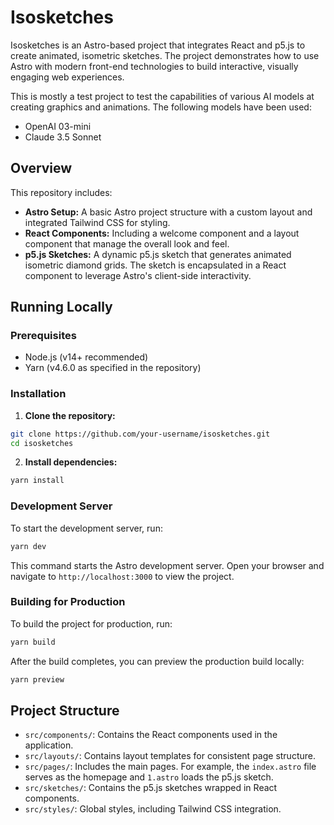 # Isosketches

Isosketches is an Astro-based project that integrates React and p5.js to create animated, isometric sketches. The project demonstrates how to use Astro with modern front-end technologies to build interactive, visually engaging web experiences.

This is mostly a test project to test the capabilities of various AI models at creating graphics and animations. The following models have been used:

-   OpenAI 03-mini
-   Claude 3.5 Sonnet

## Overview

This repository includes:

-   **Astro Setup:** A basic Astro project structure with a custom layout and integrated Tailwind CSS for styling.
-   **React Components:** Including a welcome component and a layout component that manage the overall look and feel.
-   **p5.js Sketches:** A dynamic p5.js sketch that generates animated isometric diamond grids. The sketch is encapsulated in a React component to leverage Astro's client-side interactivity.

## Running Locally

### Prerequisites

-   Node.js (v14+ recommended)
-   Yarn (v4.6.0 as specified in the repository)

### Installation

1. **Clone the repository:**

```bash
git clone https://github.com/your-username/isosketches.git
cd isosketches
```

2. **Install dependencies:**

```bash
yarn install
```

### Development Server

To start the development server, run:

```bash
yarn dev
```

This command starts the Astro development server. Open your browser and navigate to `http://localhost:3000` to view the project.

### Building for Production

To build the project for production, run:

```bash
yarn build
```

After the build completes, you can preview the production build locally:

```bash
yarn preview
```

## Project Structure

-   `src/components/`: Contains the React components used in the application.
-   `src/layouts/`: Contains layout templates for consistent page structure.
-   `src/pages/`: Includes the main pages. For example, the `index.astro` file serves as the homepage and `1.astro` loads the p5.js sketch.
-   `src/sketches/`: Contains the p5.js sketches wrapped in React components.
-   `src/styles/`: Global styles, including Tailwind CSS integration.
